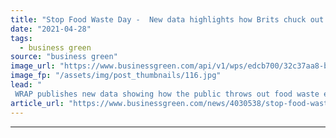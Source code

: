 ```yaml
---
title: "Stop Food Waste Day -  New data highlights how Brits chuck out 4.5 million tonnes of food every year"
date: "2021-04-28"
tags: 
  - business green
source: "business green"
image_url: "https://www.businessgreen.com/api/v1/wps/edcb700/32c37aa8-bed7-4b17-b44f-2c84b996c04f/3/food-waste-rubbish-185x114.jpg"
image_fp: "/assets/img/post_thumbnails/116.jpg"
lead: "
 WRAP publishes new data showing how the public throws out food waste equivalent to 375,000 rubbish collecting vehicles ..."
article_url: "https://www.businessgreen.com/news/4030538/stop-food-waste-day-highlights-brits-chuck-million-tonnes-food"
---
```


---
